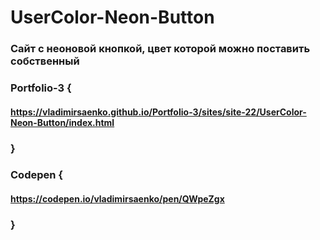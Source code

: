 # UserColor-Neon-Button

### Сайт с неоновой кнопкой, цвет которой можно поставить собственный

### Portfolio-3 {

#### https://vladimirsaenko.github.io/Portfolio-3/sites/site-22/UserColor-Neon-Button/index.html

### }

### Codepen {

#### https://codepen.io/vladimirsaenko/pen/QWpeZgx

### }
